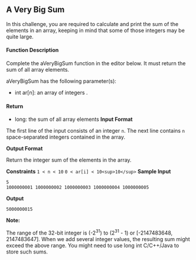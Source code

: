 ## A Very Big Sum

In this challenge, you are required to calculate and print the sum of the elements in an array, keeping in mind that some of those integers may be quite large.

#### Function Description

Complete the aVeryBigSum function in the editor below. It must return the sum of all array elements.

aVeryBigSum has the following parameter(s):

* int ar[n]: an array of integers .
#### Return

* long: the sum of all array elements
**Input Format**

The first line of the input consists of an integer `n`.
The next line contains `n` space-separated integers contained in the array.

**Output Format**

Return the integer sum of the elements in the array.

**Constraints**
`1 < n < 10`
`0 < ar[i] < 10<sup>10</sup>`
**Sample Input**
```
5
1000000001 1000000002 1000000003 1000000004 1000000005
```
**Output**
```
5000000015
```
**Note:**

The range of the 32-bit integer is (-2<sup>31</sup>) to (2<sup>31</sup> - 1) or [-2147483648, 2147483647].
When we add several integer values, the resulting sum might exceed the above range. You might need to use long int C/C++/Java to store such sums.